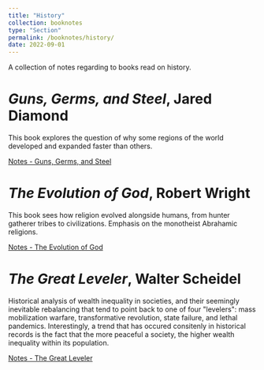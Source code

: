 ```yaml
---
title: "History"
collection: booknotes
type: "Section"
permalink: /booknotes/history/
date: 2022-09-01
---
```


A collection of notes regarding to books read on history.

# *Guns, Germs, and Steel*, Jared Diamond 
This book explores the question of why some regions of the world developed and expanded faster than others.

[Notes - Guns, Germs, and Steel](https://john-lyne.github.io/booknotes/history/ggs)

# *The Evolution of God*, Robert Wright
This book sees how religion evolved alongside humans, from hunter gatherer tribes to civilizations. Emphasis on the monotheist Abrahamic religions.

[Notes - The Evolution of God](https://john-lyne.github.io/booknotes/history/evo_god)

# *The Great Leveler*, Walter Scheidel
Historical analysis of wealth inequality in societies, and their seemingly inevitable rebalancing that tend to point back to one of four "levelers": mass mobilization warfare, transformative revolution, state failure, and lethal pandemics. Interestingly, a trend that has occured consitenly in historical records is the fact that the more peaceful a society, the higher wealth inequality within its population.

[Notes - The Great Leveler](https://john-lyne.github.io/booknotes/history/leveler)
